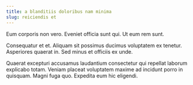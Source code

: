 ```yaml
---
title: a blanditiis doloribus nam minima
slug: reiciendis et
---
```


Eum corporis non vero. Eveniet officia sunt qui. Ut eum rem sunt.

Consequatur et et. Aliquam sit possimus ducimus voluptatem ex tenetur. Asperiores quaerat in. Sed minus et officiis ex unde.

Quaerat excepturi accusamus laudantium consectetur qui repellat laborum explicabo totam. Veniam placeat voluptatem maxime ad incidunt porro in quisquam. Magni fuga quo. Expedita eum hic eligendi.
